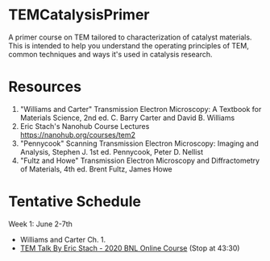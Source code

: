 # TEMCatalysisPrimer
A primer course on TEM tailored to characterization of catalyst materials. This is intended to help you understand the operating principles of TEM, common techniques and ways it's used in catalysis research.

# Resources
1. "Williams and Carter" Transmission Electron Microscopy: A Textbook for Materials Science, 2nd ed. C. Barry Carter and David B. Williams
2. Eric Stach's Nanohub Course Lectures https://nanohub.org/courses/tem2
3. "Pennycook" Scanning Transmission Electron Microscopy: Imaging and Analysis, Stephen J. 1st ed. Pennycook, Peter D. Nellist 
4. "Fultz and Howe" Transmission Electron Microscopy and Diffractometry of Materials, 4th ed. Brent Fultz, James Howe


# Tentative Schedule

Week 1: June 2-7th
- Williams and Carter Ch. 1.
- [TEM Talk By Eric Stach - 2020 BNL Online Course](https://www.youtube.com/watch?v=eGZ4A-c7CYY) (Stop at 43:30)
